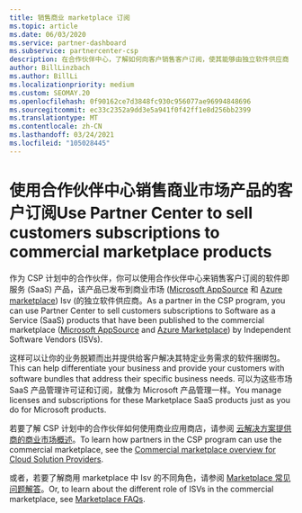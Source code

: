 ```yaml
---
title: 销售商业 marketplace 订阅
ms.topic: article
ms.date: 06/03/2020
ms.service: partner-dashboard
ms.subservice: partnercenter-csp
description: 在合作伙伴中心，了解如何向客户销售客户订阅，使其能够由独立软件供应商 (Isv) 发布到商业市场。
author: BillLinzbach
ms.author: BillLi
ms.localizationpriority: medium
ms.custom: SEOMAY.20
ms.openlocfilehash: 0f90162ce7d3848fc930c956077ae96994848696
ms.sourcegitcommit: ec33c2352a9dd3e5a941f0f42ff1e8d256bb2399
ms.translationtype: MT
ms.contentlocale: zh-CN
ms.lasthandoff: 03/24/2021
ms.locfileid: "105028445"
---
```

# <a name="use-partner-center-to-sell-customers-subscriptions-to-commercial-marketplace-products"></a><span data-ttu-id="1d53c-103">使用合作伙伴中心销售商业市场产品的客户订阅</span><span class="sxs-lookup"><span data-stu-id="1d53c-103">Use Partner Center to sell customers subscriptions to commercial marketplace products</span></span>

<span data-ttu-id="1d53c-104">作为 CSP 计划中的合作伙伴，你可以使用合作伙伴中心来销售客户订阅的软件即服务 (SaaS) 产品，该产品已发布到商业市场 ([Microsoft AppSource](https://appsource.microsoft.com/) 和 [Azure marketplace](https://azuremarketplace.microsoft.com/)) Isv (的独立软件供应商。</span><span class="sxs-lookup"><span data-stu-id="1d53c-104">As a partner in the CSP program, you can use Partner Center to sell customers subscriptions to Software as a Service (SaaS) products that have been published to the commercial marketplace ([Microsoft AppSource](https://appsource.microsoft.com/) and [Azure Marketplace](https://azuremarketplace.microsoft.com/)) by Independent Software Vendors (ISVs).</span></span>

<span data-ttu-id="1d53c-105">这样可以让你的业务脱颖而出并提供给客户解决其特定业务需求的软件捆绑包。</span><span class="sxs-lookup"><span data-stu-id="1d53c-105">This can help differentiate your business and provide your customers with software bundles that address their specific business needs.</span></span> <span data-ttu-id="1d53c-106">可以为这些市场 SaaS 产品管理许可证和订阅，就像为 Microsoft 产品管理一样。</span><span class="sxs-lookup"><span data-stu-id="1d53c-106">You manage licenses and subscriptions for these Marketplace SaaS products just as you do for Microsoft products.</span></span>

<span data-ttu-id="1d53c-107">若要了解 CSP 计划中的合作伙伴如何使用商业应用商店，请参阅 [云解决方案提供商的商业市场概述](csp-commercial-marketplace-overview.md)。</span><span class="sxs-lookup"><span data-stu-id="1d53c-107">To learn how partners in the CSP program can use the commercial marketplace, see the [Commercial marketplace overview for Cloud Solution Providers](csp-commercial-marketplace-overview.md).</span></span>

<span data-ttu-id="1d53c-108">或者，若要了解商用 marketplace 中 Isv 的不同角色，请参阅 [Marketplace 常见问题解答](/azure/marketplace/marketplace-faq-publisher-guide)。</span><span class="sxs-lookup"><span data-stu-id="1d53c-108">Or, to learn about the different role of ISVs in the commercial marketplace, see [Marketplace FAQs](/azure/marketplace/marketplace-faq-publisher-guide).</span></span>